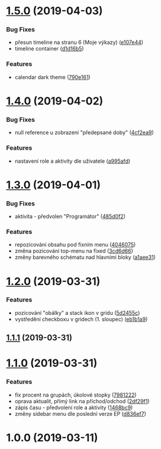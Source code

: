 # [1.5.0](https://github.com/RaptorCZ/enhanced-easy-project/compare/v1.4.0...v1.5.0) (2019-04-03)


### Bug Fixes

* přesun timeline na stranu 6 (Moje výkazy) ([e107e44](https://github.com/RaptorCZ/enhanced-easy-project/commit/e107e44))
* timeline container ([d1d16b5](https://github.com/RaptorCZ/enhanced-easy-project/commit/d1d16b5))


### Features

* calendar dark theme ([790e161](https://github.com/RaptorCZ/enhanced-easy-project/commit/790e161))



# [1.4.0](https://github.com/RaptorCZ/enhanced-easy-project/compare/v1.3.0...v1.4.0) (2019-04-02)


### Bug Fixes

* null reference u zobrazení "předepsané doby" ([4cf2ea9](https://github.com/RaptorCZ/enhanced-easy-project/commit/4cf2ea9))


### Features

* nastavení role a aktivity dle uživatele ([a995afd](https://github.com/RaptorCZ/enhanced-easy-project/commit/a995afd))



# [1.3.0](https://github.com/RaptorCZ/enhanced-easy-project/compare/v1.2.0...v1.3.0) (2019-04-01)


### Bug Fixes

* aktivita - předvolen "Programátor" ([485d0f2](https://github.com/RaptorCZ/enhanced-easy-project/commit/485d0f2))


### Features

* repozicování obsahu pod fixním menu ([4046075](https://github.com/RaptorCZ/enhanced-easy-project/commit/4046075))
* změna pozicování top-menu na fixed ([3cd6d66](https://github.com/RaptorCZ/enhanced-easy-project/commit/3cd6d66))
* změny barevného schématu nad hlavními bloky ([a1aee31](https://github.com/RaptorCZ/enhanced-easy-project/commit/a1aee31))



# [1.2.0](https://github.com/RaptorCZ/enhanced-easy-project/compare/v1.1.1...v1.2.0) (2019-03-31)


### Features

* pozicování "obálky" a stack ikon v gridu ([5d2455c](https://github.com/RaptorCZ/enhanced-easy-project/commit/5d2455c))
* vystředění checkboxu v gridech (1. sloupec) ([eb1b1a9](https://github.com/RaptorCZ/enhanced-easy-project/commit/eb1b1a9))



## [1.1.1](https://github.com/RaptorCZ/enhanced-easy-project/compare/v1.1.0...v1.1.1) (2019-03-31)



# [1.1.0](https://github.com/RaptorCZ/enhanced-easy-project/compare/v1.0.0...v1.1.0) (2019-03-31)


### Features

* fix procent na grupách, úkolové stopky ([7981222](https://github.com/RaptorCZ/enhanced-easy-project/commit/7981222))
* oprava aktualit, přímý link na příchod/odchod ([2df29f1](https://github.com/RaptorCZ/enhanced-easy-project/commit/2df29f1))
* zápis času - předvolení role a aktivity ([1468bc9](https://github.com/RaptorCZ/enhanced-easy-project/commit/1468bc9))
* změny sidebar menu dle poslední verze EP ([d836ef7](https://github.com/RaptorCZ/enhanced-easy-project/commit/d836ef7))



# 1.0.0 (2019-03-11)



